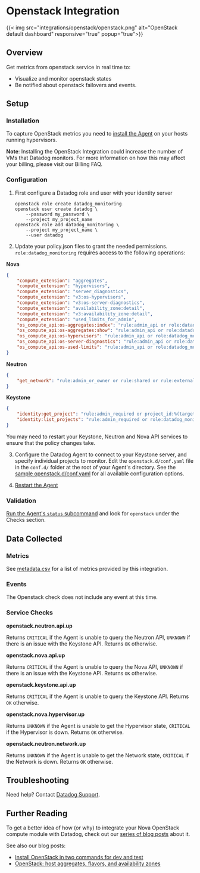 # Openstack Integration
{{< img src="integrations/openstack/openstack.png" alt="OpenStack default dashboard" responsive="true" popup="true">}}
## Overview

Get metrics from openstack service in real time to:

* Visualize and monitor openstack states
* Be notified about openstack failovers and events.

## Setup
### Installation

To capture OpenStack metrics you need to [install the Agent][1] on your hosts running hypervisors.

**Note**: Installing the OpenStack Integration could increase the number of VMs that Datadog monitors. For more information on how this may affect your billing, please visit our Billing FAQ.

### Configuration

1. First configure a Datadog role and user with your identity server

    ```
    openstack role create datadog_monitoring
    openstack user create datadog \
        --password my_password \
        --project my_project_name
    openstack role add datadog_monitoring \
        --project my_project_name \
        --user datadog
    ```

2. Update your policy.json files to grant the needed permissions.
```role:datadog_monitoring``` requires access to the following operations:

**Nova**

```json
{
    "compute_extension": "aggregates",
    "compute_extension": "hypervisors",
    "compute_extension": "server_diagnostics",
    "compute_extension": "v3:os-hypervisors",
    "compute_extension": "v3:os-server-diagnostics",
    "compute_extension": "availability_zone:detail",
    "compute_extension": "v3:availability_zone:detail",
    "compute_extension": "used_limits_for_admin",
    "os_compute_api:os-aggregates:index": "rule:admin_api or role:datadog_monitoring",
    "os_compute_api:os-aggregates:show": "rule:admin_api or role:datadog_monitoring",
    "os_compute_api:os-hypervisors": "rule:admin_api or role:datadog_monitoring",
    "os_compute_api:os-server-diagnostics": "rule:admin_api or role:datadog_monitoring",
    "os_compute_api:os-used-limits": "rule:admin_api or role:datadog_monitoring"
}
```

**Neutron**

```json
{
    "get_network": "rule:admin_or_owner or rule:shared or rule:external or rule:context_is_advsvc or role:datadog_monitoring"
}
```

**Keystone**

```json
{
    "identity:get_project": "rule:admin_required or project_id:%(target.project.id)s or role:datadog_monitoring",
    "identity:list_projects": "rule:admin_required or role:datadog_monitoring"
}
```

You may need to restart your Keystone, Neutron and Nova API services to ensure that the policy changes take.


3. Configure the Datadog Agent to connect to your Keystone server, and specify individual projects to monitor. Edit the `openstack.d/conf.yaml` file in the `conf.d/` folder at the root of your Agent's directory. See the [sample openstack.d/conf.yaml][2] for all available configuration options.

4. [Restart the Agent][3]

### Validation

[Run the Agent's `status` subcommand][4] and look for `openstack` under the Checks section.

## Data Collected
### Metrics
See [metadata.csv][5] for a list of metrics provided by this integration.

### Events
The Openstack check does not include any event at this time.

### Service Checks
**openstack.neutron.api.up**

Returns `CRITICAL` if the Agent is unable to query the Neutron API, `UNKNOWN` if there is an issue with the Keystone API. Returns `OK` otherwise.

**openstack.nova.api.up**

Returns `CRITICAL` if the Agent is unable to query the Nova API, `UNKNOWN` if there is an issue with the Keystone API. Returns `OK` otherwise.

**openstack.keystone.api.up**

Returns `CRITICAL` if the Agent is unable to query the Keystone API. Returns `OK` otherwise.

**openstack.nova.hypervisor.up**

Returns `UNKNOWN` if the Agent is unable to get the Hypervisor state, `CRITICAL` if the Hypervisor is down. Returns `OK` otherwise.

**openstack.neutron.network.up**

Returns `UNKNOWN` if the Agent is unable to get the Network state, `CRITICAL` if the Network is down. Returns `OK` otherwise.

## Troubleshooting
Need help? Contact [Datadog Support][6].

## Further Reading
To get a better idea of how (or why) to integrate your Nova OpenStack compute module with Datadog, check out our [series of blog posts][7] about it.

See also our blog posts:

* [Install OpenStack in two commands for dev and test][8]
* [OpenStack: host aggregates, flavors, and availability zones][9]


[1]: https://app.datadoghq.com/account/settings#agent
[2]: https://github.com/DataDog/integrations-core/blob/master/openstack/conf.yaml.example
[3]: https://docs.datadoghq.com/agent/faq/agent-commands/#start-stop-restart-the-agent
[4]: https://docs.datadoghq.com/agent/faq/agent-commands/#agent-status-and-information
[5]: https://github.com/DataDog/integrations-core/blob/master/openstack/metadata.csv
[6]: http://docs.datadoghq.com/help/
[7]: https://www.datadoghq.com/blog/openstack-monitoring-nova/
[8]: https://www.datadoghq.com/blog/install-openstack-in-two-commands/
[9]: https://www.datadoghq.com/blog/openstack-host-aggregates-flavors-availability-zones/
